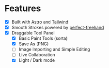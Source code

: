 # Features

- [x] Built with [Astro](https://astro.build) and [Tailwind](https://tailwindcss.com/)
- [x] Smooth Strokes powered by [perfect-freehand](https://github.com/steveruizok/perfect-freehand)
- [x] Draggable Tool Panel
  - [x] Basic Paint Tools (sorta)
  - [x] Save As (PNG)
  - [ ] Image Importing and Simple Editing
  - [ ] Live Collaboration
  - [x] Light / Dark mode
